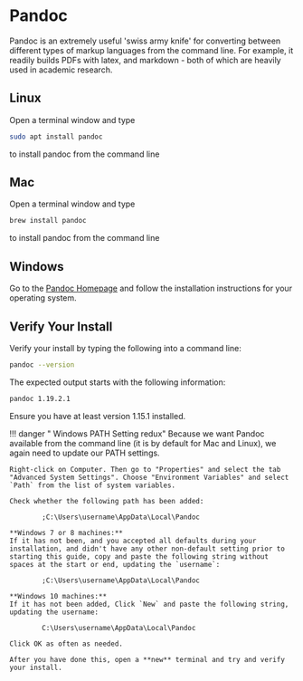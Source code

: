 # Pandoc

Pandoc is an extremely useful 'swiss army knife' for converting between different types of markup languages from the command line.
For example, it readily builds PDFs with latex, and markdown - both of which are heavily used in academic research.

<!--We do not actively address how to use Pandoc - but we will utilize it in some lessons where we produce PDF, Word or HTML output from plain text files.-->

## Linux

Open a terminal window and type

```bash
sudo apt install pandoc
```

 to install pandoc from the command line

## Mac

Open a terminal window and type
```bash
brew install pandoc
```

to install pandoc from the command line

## Windows

Go to the [Pandoc Homepage](https://pandoc.org/) and follow the installation instructions for your operating system.


## Verify Your Install

Verify your install by typing the following into a command line:

```bash
pandoc --version
```

The expected output starts with the following information:

```bash
pandoc 1.19.2.1

```
Ensure you have at least version 1.15.1 installed.

!!! danger " Windows PATH Setting redux"
    Because we want Pandoc available from the command line (it is by default for Mac and Linux), we again need to update our PATH settings.

    Right-click on Computer. Then go to "Properties" and select the tab "Advanced System Settings". Choose "Environment Variables" and select `Path` from the list of system variables.

    Check whether the following path has been added:

            ;C:\Users\username\AppData\Local\Pandoc

    **Windows 7 or 8 machines:**
    If it has not been, and you accepted all defaults during your installation, and didn't have any other non-default setting prior to starting this guide, copy and paste the following string without spaces at the start or end, updating the `username`:

            ;C:\Users\username\AppData\Local\Pandoc

    **Windows 10 machines:**
    If it has not been added, Click `New` and paste the following string, updating the username:

            C:\Users\username\AppData\Local\Pandoc

    Click OK as often as needed.

    After you have done this, open a **new** terminal and try and verify your install.
